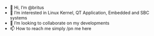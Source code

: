 - 👋 Hi, I’m @britus
- 👀 I’m interested in Linux Kernel, QT Application, Embedded and SBC systems
- 💞️ I’m looking to collaborate on my developments
- 📫 How to reach me simply /pn me here 

<!---
britus/britus is a ✨ special ✨ repository because its `README.md` (this file) appears on your GitHub profile.
You can click the Preview link to take a look at your changes.
--->
